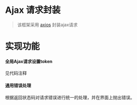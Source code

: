 # Ajax 请求封装
> 该框架采用 [axios](https://github.com/mzabriskie/axios) 封装ajax请求

# 实现功能
#### 全局Ajax请求设置token
见代码注释

#### 通用错误处理
根据返回状态码对请求错误进行统一的处理，并在界面上抛出错误。